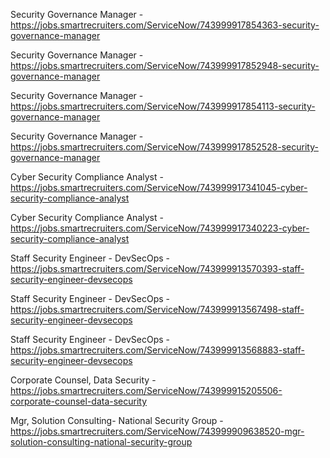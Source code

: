 Security Governance Manager - https://jobs.smartrecruiters.com/ServiceNow/743999917854363-security-governance-manager

Security Governance Manager - https://jobs.smartrecruiters.com/ServiceNow/743999917852948-security-governance-manager

Security Governance Manager - https://jobs.smartrecruiters.com/ServiceNow/743999917854113-security-governance-manager

Security Governance Manager - https://jobs.smartrecruiters.com/ServiceNow/743999917852528-security-governance-manager

Cyber Security Compliance Analyst - https://jobs.smartrecruiters.com/ServiceNow/743999917341045-cyber-security-compliance-analyst

Cyber Security Compliance Analyst - https://jobs.smartrecruiters.com/ServiceNow/743999917340223-cyber-security-compliance-analyst

Staff Security Engineer - DevSecOps - https://jobs.smartrecruiters.com/ServiceNow/743999913570393-staff-security-engineer-devsecops

Staff Security Engineer - DevSecOps - https://jobs.smartrecruiters.com/ServiceNow/743999913567498-staff-security-engineer-devsecops

Staff Security Engineer - DevSecOps - https://jobs.smartrecruiters.com/ServiceNow/743999913568883-staff-security-engineer-devsecops

Corporate Counsel, Data Security - https://jobs.smartrecruiters.com/ServiceNow/743999915205506-corporate-counsel-data-security

Mgr, Solution Consulting- National Security Group - https://jobs.smartrecruiters.com/ServiceNow/743999909638520-mgr-solution-consulting-national-security-group

